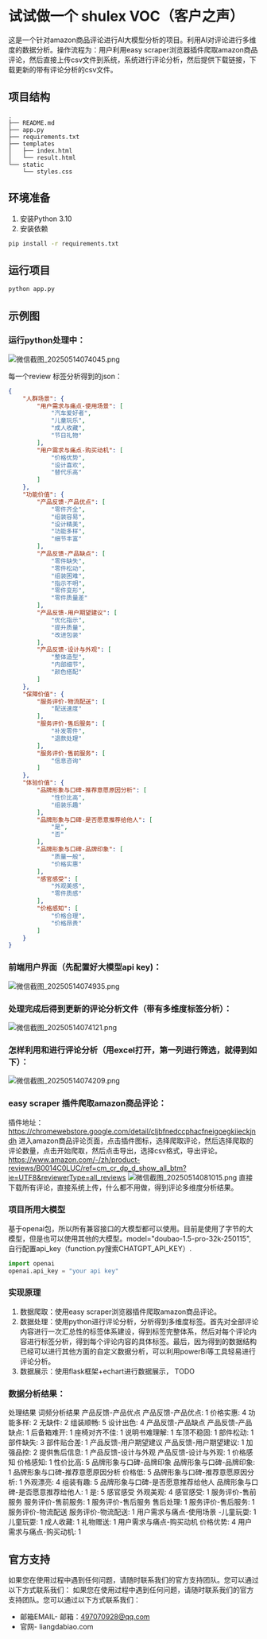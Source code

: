 # 试试做一个 shulex VOC（客户之声）
这是一个针对amazon商品评论进行AI大模型分析的项目。利用AI对评论进行多维度的数据分析。操作流程为：用户利用easy scraper浏览器插件爬取amazon商品评论，然后直接上传csv文件到系统，系统进行评论分析，然后提供下载链接，下载更新的带有评论分析的csv文件。
## 项目结构
```
.
├── README.md
├── app.py
├── requirements.txt
├── templates
│   ├── index.html
│   └── result.html
└── static
    └── styles.css
```
## 环境准备
1. 安装Python 3.10
2. 安装依赖
```bash
pip install -r requirements.txt
```
## 运行项目
```bash
python app.py
```
 
## 示例图
### 运行python处理中：
![微信截图_20250514074045.png](微信截图_20250514074045.png)

每一个review 标签分析得到的json： 
```json
{
    "人群场景": {
        "用户需求与痛点-使用场景": [
            "汽车爱好者",
            "儿童玩乐",
            "成人收藏",
            "节日礼物"
        ],
        "用户需求与痛点-购买动机": [
            "价格优势",
            "设计喜欢",
            "替代乐高"
        ]
    },
    "功能价值": {
        "产品反馈-产品优点": [
            "零件齐全",
            "组装容易",
            "设计精美",
            "功能多样",
            "细节丰富"
        ],
        "产品反馈-产品缺点": [
            "零件缺失",
            "零件松动",
            "组装困难",
            "指示不明",
            "零件变形",
            "零件质量差"
        ],
        "产品反馈-用户期望建议": [
            "优化指示",
            "提升质量",
            "改进包装"
        ],
        "产品反馈-设计与外观": [
            "整体造型",
            "内部细节",
            "颜色搭配"
        ]
    },
    "保障价值": {
        "服务评价-物流配送": [
            "配送速度"
        ],
        "服务评价-售后服务": [
            "补发零件",
            "退款处理"
        ],
        "服务评价-售前服务": [
            "信息咨询"
        ]
    },
    "体验价值": {
        "品牌形象与口碑-推荐意愿原因分析": [
            "性价比高",
            "组装乐趣"
        ],
        "品牌形象与口碑-是否愿意推荐给他人": [
            "是",
            "否"
        ],
        "品牌形象与口碑-品牌印象": [
            "质量一般",
            "价格实惠"
        ],
        "感官感受": [
            "外观美感",
            "零件质感"
        ],
        "价格感知": [
            "价格合理",
            "价格昂贵"
        ]
    }
}
```

### 前端用户界面（先配置好大模型api key)：

![微信截图_20250514074935.png](微信截图_20250514074935.png)


### 处理完成后得到更新的评论分析文件（带有多维度标签分析）：

![微信截图_20250514074121.png](微信截图_20250514074121.png)


### 怎样利用和进行评论分析（用excel打开，第一列进行筛选，就得到如下）：
![微信截图_20250514074209.png](微信截图_20250514074209.png)


### easy scraper 插件爬取amazon商品评论：
插件地址： https://chromewebstore.google.com/detail/cljbfnedccphacfneigoegkiieckjndh
进入amazon商品评论页面，点击插件图标，选择爬取评论，然后选择爬取的评论数量，点击开始爬取，然后点击导出，选择csv格式，导出评论。https://www.amazon.com/-/zh/product-reviews/B0014C0LUC/ref=cm_cr_dp_d_show_all_btm?ie=UTF8&reviewerType=all_reviews
![微信截图_20250514081015.png](微信截图_20250514081015.png)
直接下载所有评论，直接系统上传，什么都不用做，得到评论多维度分析结果。

### 项目所用大模型
基于openai包，所以所有兼容接口的大模型都可以使用。目前是使用了字节的大模型，但是也可以使用其他的大模型。model="doubao-1.5-pro-32k-250115", 自行配置api_key（function.py搜索CHATGPT_API_KEY）.
```python
import openai
openai.api_key = "your api key"
```

### 实现原理
1. 数据爬取：使用easy scraper浏览器插件爬取amazon商品评论。
2. 数据处理：使用python进行评论分析，分析得到多维度标签。首先对全部评论内容进行一次汇总性的标签体系建设，得到标签完整体系，然后对每个评论内容进行标签分析，得到每个评论内容的具体标签。最后，因为得到的数据结构已经可以进行其他方面的自定义数据分析，可以利用powerBi等工具轻易进行评论分析。
3. 数据展示：使用flask框架+echart进行数据展示， TODO


### 数据分析结果：
处理结果
词频分析结果
产品反馈-产品优点
产品反馈-产品优点: 1
价格实惠: 4
功能多样: 2
无缺件: 2
组装顺畅: 5
设计出色: 4
产品反馈-产品缺点
产品反馈-产品缺点: 1
后备箱难开: 1
座椅对齐不佳: 1
说明书难理解: 1
车顶不稳固: 1
部件松动: 1
部件缺失: 3
部件贴合差: 1
产品反馈-用户期望建议
产品反馈-用户期望建议: 1
加强品控: 2
提供售后信息: 1
产品反馈-设计与外观
产品反馈-设计与外观: 1
价格感知
价格感知: 1
性价比高: 5
品牌形象与口碑-品牌印象
品牌形象与口碑-品牌印象: 1
品牌形象与口碑-推荐意愿原因分析
价格低: 5
品牌形象与口碑-推荐意愿原因分析: 1
外观漂亮: 4
组装有趣: 5
品牌形象与口碑-是否愿意推荐给他人
品牌形象与口碑-是否愿意推荐给他人: 1
是: 5
感官感受
外观美观: 4
感官感受: 1
服务评价-售前服务
服务评价-售前服务: 1
服务评价-售后服务
售后处理: 1
服务评价-售后服务: 1
服务评价-物流配送
服务评价-物流配送: 1
用户需求与痛点-使用场景
-儿童玩耍: 1
儿童玩耍: 1
成人收藏: 1
礼物赠送: 1
用户需求与痛点-购买动机
价格优势: 4
用户需求与痛点-购买动机: 1



## 官方支持
如果您在使用过程中遇到任何问题，请随时联系我们的官方支持团队。您可以通过以下方式联系我们：
如果您在使用过程中遇到任何问题，请随时联系我们的官方支持团队。您可以通过以下方式联系我们：
- 邮箱EMAIL- 邮箱：497070928@qq.com
- 官网- liangdabiao.com
